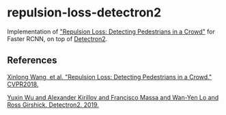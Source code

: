 # repulsion-loss-detectron2

Implementation of ["Repulsion Loss: Detecting Pedestrians in a Crowd"](https://arxiv.org/abs/1711.07752) for Faster RCNN, on top of [Detectron2](https://github.com/facebookresearch/detectron2).

## References

[Xinlong Wang, et al. "Repulsion Loss: Detecting Pedestrians in a Crowd." CVPR2018.](https://arxiv.org/abs/1711.07752)

[Yuxin Wu and Alexander Kirillov and Francisco Massa and Wan-Yen Lo and Ross Girshick. Detectron2. 2019.](https://github.com/facebookresearch/detectron2)
